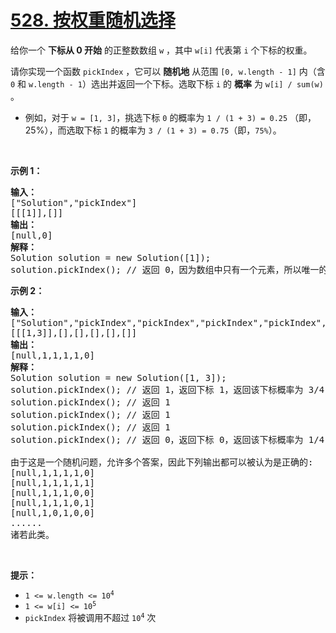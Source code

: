 # [528. 按权重随机选择](https://leetcode.cn/problems/random-pick-with-weight/)

<div><div class="elfjS" data-track-load="description_content"><p>给你一个 <strong>下标从 0 开始</strong> 的正整数数组&nbsp;<code>w</code> ，其中&nbsp;<code>w[i]</code> 代表第 <code>i</code> 个下标的权重。</p>

<p>请你实现一个函数&nbsp;<code>pickIndex</code>&nbsp;，它可以 <strong>随机地</strong> 从范围 <code>[0, w.length - 1]</code> 内（含 <code>0</code> 和 <code>w.length - 1</code>）选出并返回一个下标。选取下标 <code>i</code>&nbsp;的 <strong>概率</strong> 为 <code>w[i] / sum(w)</code> 。</p>

<ol>
</ol>

<ul>
	<li>例如，对于 <code>w = [1, 3]</code>，挑选下标 <code>0</code> 的概率为 <code>1 / (1 + 3)&nbsp;= 0.25</code> （即，25%），而选取下标 <code>1</code> 的概率为 <code>3 / (1 + 3)&nbsp;= 0.75</code>（即，<code>75%</code>）。</li>
</ul>

<p>&nbsp;</p>

<p><strong>示例 1：</strong></p>

<pre><strong>输入：</strong>
["Solution","pickIndex"]
[[[1]],[]]
<strong>输出：</strong>
[null,0]
<strong>解释：</strong>
Solution solution = new Solution([1]);
solution.pickIndex(); // 返回 0，因为数组中只有一个元素，所以唯一的选择是返回下标 0。</pre>

<p><strong>示例 2：</strong></p>

<pre><strong>输入：</strong>
["Solution","pickIndex","pickIndex","pickIndex","pickIndex","pickIndex"]
[[[1,3]],[],[],[],[],[]]
<strong>输出：</strong>
[null,1,1,1,1,0]
<strong>解释：</strong>
Solution solution = new Solution([1, 3]);
solution.pickIndex(); // 返回 1，返回下标 1，返回该下标概率为 3/4 。
solution.pickIndex(); // 返回 1
solution.pickIndex(); // 返回 1
solution.pickIndex(); // 返回 1
solution.pickIndex(); // 返回 0，返回下标 0，返回该下标概率为 1/4 。

由于这是一个随机问题，允许多个答案，因此下列输出都可以被认为是正确的:
[null,1,1,1,1,0]
[null,1,1,1,1,1]
[null,1,1,1,0,0]
[null,1,1,1,0,1]
[null,1,0,1,0,0]
......
诸若此类。
</pre>

<p>&nbsp;</p>

<p><strong>提示：</strong></p>

<ul>
	<li><code>1 &lt;= w.length &lt;= 10<sup>4</sup></code></li>
	<li><code>1 &lt;= w[i] &lt;= 10<sup>5</sup></code></li>
	<li><code>pickIndex</code>&nbsp;将被调用不超过 <code>10<sup>4</sup></code>&nbsp;次</li>
</ul>
</div></div>
